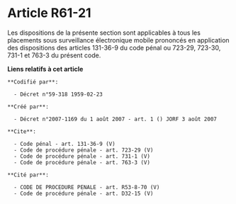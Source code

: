 # Article R61-21

Les dispositions de la présente section sont applicables à tous les placements sous surveillance électronique mobile
prononcés en application des dispositions des articles 131-36-9 du code pénal ou 723-29, 723-30, 731-1 et 763-3 du présent
code.

**Liens relatifs à cet article**

	**Codifié par**:

	  - Décret n°59-318 1959-02-23

	**Créé par**:

	  - Décret n°2007-1169 du 1 août 2007 - art. 1 () JORF 3 août 2007

	**Cite**:

	  - Code pénal - art. 131-36-9 (V)
	  - Code de procédure pénale - art. 723-29 (V)
	  - Code de procédure pénale - art. 731-1 (V)
	  - Code de procédure pénale - art. 763-3 (V)

	**Cité par**:

	  - CODE DE PROCEDURE PENALE - art. R53-8-70 (V)
	  - Code de procédure pénale - art. D32-15 (V)
